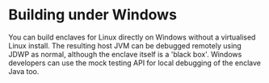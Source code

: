 # Building under Windows


You can build enclaves for Linux directly on Windows without a virtualised Linux install. The resulting host JVM can be debugged remotely using JDWP as normal, although the enclave itself is a 'black box'. Windows developers can use the mock testing API for local debugging of the enclave Java too.


 
